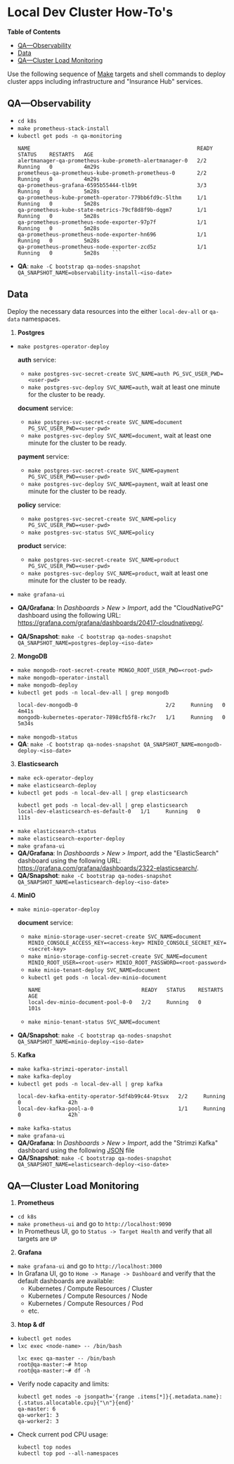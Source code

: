 # Local Dev Cluster How-To's

<!-- START doctoc generated TOC please keep comment here to allow auto update -->
<!-- DON'T EDIT THIS SECTION, INSTEAD RE-RUN doctoc TO UPDATE -->
**Table of Contents**

- [QA—Observability](#qaobservability)
- [Data](#data)
- [QA—Cluster Load Monitoring](#qacluster-load-monitoring)

<!-- END doctoc generated TOC please keep comment here to allow auto update -->

Use the following sequence of [Make](https://www.gnu.org/software/make/) targets and shell commands
to deploy cluster apps including infrastructure and "Insurance Hub" services.

## QA—Observability

- `cd k8s`
- `make prometheus-stack-install`
- `kubectl get pods -n qa-monitoring`
    ```shell
    NAME                                                     READY   STATUS    RESTARTS   AGE
    alertmanager-qa-prometheus-kube-prometh-alertmanager-0   2/2     Running   0          4m29s
    prometheus-qa-prometheus-kube-prometh-prometheus-0       2/2     Running   0          4m29s
    qa-prometheus-grafana-6595b55444-tlb9t                   3/3     Running   0          5m28s
    qa-prometheus-kube-prometh-operator-779bb6fd9c-5lthm     1/1     Running   0          5m28s
    qa-prometheus-kube-state-metrics-79cf8d8f9b-dqgm7        1/1     Running   0          5m28s
    qa-prometheus-prometheus-node-exporter-97p7f             1/1     Running   0          5m28s
    qa-prometheus-prometheus-node-exporter-hn696             1/1     Running   0          5m28s
    qa-prometheus-prometheus-node-exporter-zcd5z             1/1     Running   0          5m28s    ```
- **QA**: `make -C bootstrap qa-nodes-snapshot QA_SNAPSHOT_NAME=observability-install-<iso-date>`

## Data

Deploy the necessary data resources into the either `local-dev-all` or `qa-data` namespaces.

1. **Postgres**
- `make postgres-operator-deploy`

  **auth** service: 
  - `make postgres-svc-secret-create SVC_NAME=auth PG_SVC_USER_PWD=<user-pwd>`
  - `make postgres-svc-deploy SVC_NAME=auth`, wait at least one minute for the cluster to be ready.
  
  **document** service: 
  - `make postgres-svc-secret-create SVC_NAME=document PG_SVC_USER_PWD=<user-pwd>`
  - `make postgres-svc-deploy SVC_NAME=document`, wait at least one minute for the cluster to be ready.
  
  **payment** service: 
  - `make postgres-svc-secret-create SVC_NAME=payment PG_SVC_USER_PWD=<user-pwd>`
  - `make postgres-svc-deploy SVC_NAME=payment`, wait at least one minute for the cluster to be ready.
  
  **policy** service: 
  - `make postgres-svc-secret-create SVC_NAME=policy PG_SVC_USER_PWD=<user-pwd>`
  - `make postgres-svc-status SVC_NAME=policy`

  **product** service: 
  - `make postgres-svc-secret-create SVC_NAME=product PG_SVC_USER_PWD=<user-pwd>`
  - `make postgres-svc-deploy SVC_NAME=product`, wait at least one minute for the cluster to be ready.

- `make grafana-ui`
- **QA/Grafana**: In _Dashboards > New > Import_, add the "CloudNativePG" dashboard using the following
  URL: https://grafana.com/grafana/dashboards/20417-cloudnativepg/.

- **QA/Snapshot**: `make -C bootstrap qa-nodes-snapshot QA_SNAPSHOT_NAME=postgres-deploy-<iso-date>`

2. **MongoDB** 
- `make mongodb-root-secret-create MONGO_ROOT_USER_PWD=<root-pwd>`
- `make mongodb-operator-install`
- `make mongodb-deploy`
- `kubectl get pods -n local-dev-all | grep mongodb`
    ```shell
    local-dev-mongodb-0                            2/2     Running   0          4m41s
    mongodb-kubernetes-operator-7898cfb5f8-rkc7r   1/1     Running   0          5m34s
    ```
- `make mongodb-status`  
- **QA**: `make -C bootstrap qa-nodes-snapshot QA_SNAPSHOT_NAME=mongodb-deploy-<iso-date>`

3. **Elasticsearch**
- `make eck-operator-deploy`
- `make elasticsearch-deploy`
- `kubectl get pods -n local-dev-all | grep elasticsearch`
    ```shell
    kubectl get pods -n local-dev-all | grep elasticsearch
    local-dev-elasticsearch-es-default-0   1/1     Running   0          111s    
    ```
- `make elasticsearch-status`
- `make elasticsearch-exporter-deploy`
- `make grafana-ui`
- **QA/Grafana**: In _Dashboards > New > Import_, add the "ElasticSearch" dashboard using the following
  URL: https://grafana.com/grafana/dashboards/2322-elasticsearch/.
- **QA/Snapshot**: `make -C bootstrap qa-nodes-snapshot QA_SNAPSHOT_NAME=elasticsearch-deploy-<iso-date>`

4. **MinIO**
- `make minio-operator-deploy`

  **document** service:
  - `make minio-storage-user-secret-create SVC_NAME=document MINIO_CONSOLE_ACCESS_KEY=<access-key> MINIO_CONSOLE_SECRET_KEY=<secret-key>`
  - `make minio-storage-config-secret-create SVC_NAME=document MINIO_ROOT_USER=<root-user> MINIO_ROOT_PASSWORD=<root-password>`
  - `make minio-tenant-deploy SVC_NAME=document`
  - `kubectl get pods -n local-dev-minio-document`
    ```shell
    NAME                                READY   STATUS    RESTARTS   AGE
    local-dev-minio-document-pool-0-0   2/2     Running   0          101s
    ```
  - `make minio-tenant-status SVC_NAME=document`

- **QA/Snapshot**: `make -C bootstrap qa-nodes-snapshot QA_SNAPSHOT_NAME=minio-deploy-<iso-date>`

5. **Kafka**

- `make kafka-strimzi-operator-install`
- `make kafka-deploy`
- `kubectl get pods -n local-dev-all | grep kafka`
    ```shell
    local-dev-kafka-entity-operator-5df4b99c44-9tsvx   2/2     Running   0               42h
    local-dev-kafka-pool-a-0                           1/1     Running   0               42h`
    ```
- `make kafka-status`
- `make grafana-ui`
- **QA/Grafana**: In _Dashboards > New > Import_, add the "Strimzi Kafka" dashboard using the
  following [JSON](https://github.com/strimzi/strimzi-kafka-operator/blob/0.48.0/examples/metrics/grafana-dashboards/strimzi-kafka.json) file
- **QA/Snapshot**: `make -C bootstrap qa-nodes-snapshot QA_SNAPSHOT_NAME=elasticsearch-deploy-<iso-date>`

## QA—Cluster Load Monitoring

1. **Prometheus**

- `cd k8s`
- `make prometheus-ui` and go to `http://localhost:9090`
- In Prometheus UI, go to `Status -> Target Health` and verify that all targets are `UP`

2. **Grafana**

- `make grafana-ui` and go to `http://localhost:3000`
- In Grafana UI, go to `Home -> Manage -> Dashboard` and verify that the default dashboards are
  available:
    - Kubernetes / Compute Resources / Cluster
    - Kubernetes / Compute Resources / Node
    - Kubernetes / Compute Resources / Pod
    - etc.

3. **htop & df**

- `kubectl get nodes`
- `lxc exec <node-name> -- /bin/bash`
    ```shell
    lxc exec qa-master -- /bin/bash
    root@qa-master:~# htop
    root@qa-master:~# df -h
    ```
- Verify node capacity and limits:
    ```shell
    kubectl get nodes -o jsonpath='{range .items[*]}{.metadata.name}: {.status.allocatable.cpu}{"\n"}{end}'
    qa-master: 6
    qa-worker1: 3
    qa-worker2: 3
    ```
- Check current pod CPU usage:
    ```shell
    kubectl top nodes
    kubectl top pod --all-namespaces  
    ```
